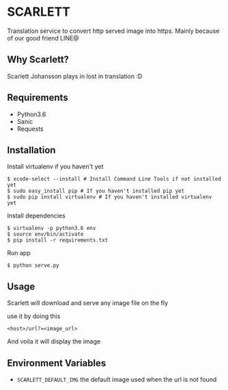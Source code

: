 # SCARLETT

Translation service to convert http served image into https. Mainly because of our good friend LINE@

## Why Scarlett?

Scarlett Johansson plays in lost in translation :D

## Requirements

* Python3.6
* Sanic
* Requests

## Installation

Install virtualenv if you haven't yet

```
$ xcode-select --install # Install Command Line Tools if not installed yet
$ sudo easy_install pip # If you haven't installed pip yet
$ sudo pip install virtualenv # If you haven't installed virtualenv yet
```

Install dependencies

```
$ virtualenv -p python3.6 env
$ source env/bin/activate
$ pip install -r requirements.txt
```

Run app

```
$ python serve.py
```

## Usage

Scarlett will download and serve any image file on the fly

use it by doing this

```
<host>/url?=<image_url>
```

And voila it will display the image

## Environment Variables

* `SCARLETT_DEFAULT_IMG` the default image used when the url is not found


